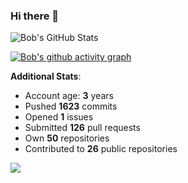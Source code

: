 ### Hi there 👋

![Bob's GitHub Stats](https://github-readme-stats.vercel.app/api?username=Bobthesoftwaredeveloper&show_icons=true&count_private=true&theme=react&hide=stars,prs,issues,contribs)

[![Bob's github activity graph](https://activity-graph.herokuapp.com/graph?username=BobTheSoftwareDeveloper&theme=react-dark)](https://github.com/ashutosh00710/github-readme-activity-graph)

**Additional Stats**:
- Account age: **3** years
- Pushed **1623** commits
- Opened **1** issues
- Submitted **126** pull requests
- Own **50** repositories
- Contributed to **26** public repositories

![](https://komarev.com/ghpvc/?username=BobTheSoftwareDeveloper)
